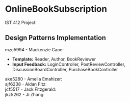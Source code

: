 # OnlineBookSubscription
IST 412 Project<br>

## Design Patterns Implementation
mzc5994 - Mackenzie Cane: <br> 

- **Template:** Reader, Author, BookReviewer
- **Input Feedback:** LoginController, PostReviewController, DiscussionBoardController, PurchaseBookController

ake5280 - Amelia Emahizer: <br> 
ajf6238 - Aidan Fitz: <br> 
jcf5517 - Jack Fitzgerald: <br> 
jkz5262 - Ji Zhang: <br> 
